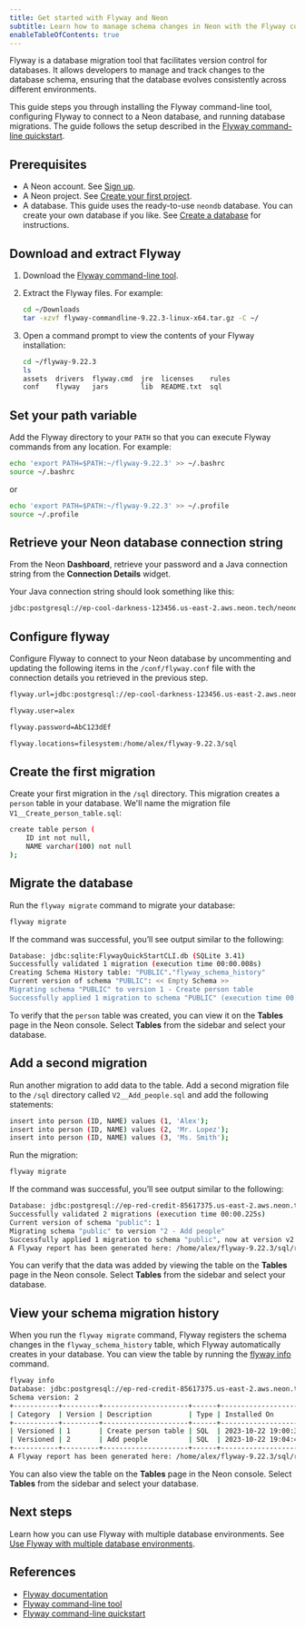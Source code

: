 ```yaml
---
title: Get started with Flyway and Neon
subtitle: Learn how to manage schema changes in Neon with the Flyway command-line tool
enableTableOfContents: true
---
```


Flyway is a database migration tool that facilitates version control for databases. It allows developers to manage and track changes to the database schema, ensuring that the database evolves consistently across different environments.

This guide steps you through installing the Flyway command-line tool, configuring Flyway to connect to a Neon database, and running database migrations. The guide follows the setup described in the [Flyway command-line quickstart](https://documentation.red-gate.com/fd/quickstart-command-line-184127576.html).

## Prerequisites

- A Neon account. See [Sign up](/docs/get-started-with-neon/signing-up).
- A Neon project. See [Create your first project](/docs/get-started-with-neon/setting-up-a-project).
- A database. This guide uses the ready-to-use `neondb` database. You can create your own database if you like. See [Create a database](/docs/manage/databases#create-a-database) for instructions.

## Download and extract Flyway

1. Download the [Flyway command-line tool](https://documentation.red-gate.com/fd/command-line-184127404.html).

2. Extract the Flyway files. For example:

    ```bash
    cd ~/Downloads
    tar -xzvf flyway-commandline-9.22.3-linux-x64.tar.gz -C ~/
    ```

3. Open a command prompt to view the contents of your Flyway installation:

    ```bash
    cd ~/flyway-9.22.3
    ls
    assets  drivers  flyway.cmd  jre  licenses    rules
    conf    flyway   jars        lib  README.txt  sql
    ```

## Set your path variable

Add the Flyway directory to your `PATH` so that you can execute Flyway commands from any location. For example:

```bash
echo 'export PATH=$PATH:~/flyway-9.22.3' >> ~/.bashrc
source ~/.bashrc
```

or

```bash
echo 'export PATH=$PATH:~/flyway-9.22.3' >> ~/.profile
source ~/.profile
```

## Retrieve your Neon database connection string

From the Neon **Dashboard**, retrieve your password and a Java connection string from the **Connection Details** widget.

Your Java connection string should look something like this:

<CodeBlock shouldWrap>

```bash
jdbc:postgresql://ep-cool-darkness-123456.us-east-2.aws.neon.tech/neondb?user=alex&password=AbC123dEf
```

</CodeBlock>

## Configure flyway

Configure Flyway to connect to your Neon database by uncommenting and updating the following items in the `/conf/flyway.conf` file with the connection details you retrieved in the previous step.

<CodeBlock shouldWrap>

```bash
flyway.url=jdbc:postgresql://ep-cool-darkness-123456.us-east-2.aws.neon.tech:5432/neondb

flyway.user=alex

flyway.password=AbC123dEf

flyway.locations=filesystem:/home/alex/flyway-9.22.3/sql
```

</CodeBlock>

## Create the first migration

Create your first migration in the `/sql` directory. This migration creates a `person` table in your database. We'll name the migration file `V1__Create_person_table.sql`:

```bash
create table person (
    ID int not null,
    NAME varchar(100) not null
);
```

## Migrate the database

Run the `flyway migrate` command to migrate your database:

```bash
flyway migrate
```

If the command was successful, you’ll see output similar to the following:

```bash
Database: jdbc:sqlite:FlywayQuickStartCLI.db (SQLite 3.41)
Successfully validated 1 migration (execution time 00:00.008s)
Creating Schema History table: "PUBLIC"."flyway_schema_history"
Current version of schema "PUBLIC": << Empty Schema >>
Migrating schema "PUBLIC" to version 1 - Create person table
Successfully applied 1 migration to schema "PUBLIC" (execution time 00:00.033s)
```

To verify that the `person` table was created, you can view it on the **Tables** page in the Neon console. Select **Tables** from the sidebar and select your database.

## Add a second migration

Run another migration to add data to the table. Add a second migration file to the `/sql` directory called `V2__Add_people.sql` and add the following statements:

```bash
insert into person (ID, NAME) values (1, 'Alex');
insert into person (ID, NAME) values (2, 'Mr. Lopez');
insert into person (ID, NAME) values (3, 'Ms. Smith');
```

Run the migration:

```bash
flyway migrate
```

If the command was successful, you’ll see output similar to the following:

```bash
Database: jdbc:postgresql://ep-red-credit-85617375.us-east-2.aws.neon.tech/neondb (PostgreSQL 15.4)
Successfully validated 2 migrations (execution time 00:00.225s)
Current version of schema "public": 1
Migrating schema "public" to version "2 - Add people"
Successfully applied 1 migration to schema "public", now at version v2 (execution time 00:00.388s)
A Flyway report has been generated here: /home/alex/flyway-9.22.3/sql/report.html
```

You can verify that the data was added by viewing the table on the **Tables** page in the Neon console. Select **Tables** from the sidebar and select your database.

## View your schema migration history

When you run the `flyway migrate` command, Flyway registers the schema changes in the `flyway_schema_history` table, which Flyway automatically creates in your database. You can view the table by running the [flyway info](https://documentation.red-gate.com/fd/command-line-info-184127413.html) command.

```bash
flyway info
Database: jdbc:postgresql://ep-red-credit-85617375.us-east-2.aws.neon.tech/neondb (PostgreSQL 15.4)
Schema version: 2
+-----------+---------+---------------------+------+---------------------+---------+----------+
| Category  | Version | Description         | Type | Installed On        | State   | Undoable |
+-----------+---------+---------------------+------+---------------------+---------+----------+
| Versioned | 1       | Create person table | SQL  | 2023-10-22 19:00:39 | Success | No       |
| Versioned | 2       | Add people          | SQL  | 2023-10-22 19:04:42 | Success | No       |
+-----------+---------+---------------------+------+---------------------+---------+----------+
A Flyway report has been generated here: /home/alex/flyway-9.22.3/sql/report.html
```

You can also view the table on the **Tables** page in the Neon console. Select **Tables** from the sidebar and select your database.

## Next steps

Learn how you can use Flyway with multiple database environments. See [Use Flyway with multiple database environments](/docs/guides/flyway-multiple-environments).

## References

- [Flyway documentation](https://documentation.red-gate.com/fd/flyway-documentation-138346877.html)
- [Flyway command-line tool](https://documentation.red-gate.com/fd/command-line-184127404.html)
- [Flyway command-line quickstart](https://documentation.red-gate.com/fd/quickstart-command-line-184127576.html)
